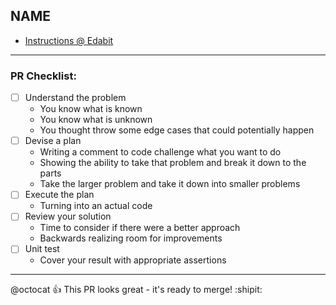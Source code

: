 ## NAME

- [Instructions @ Edabit](URL)

---

### PR Checklist:

- [ ] Understand the problem
  - You know what is known
  - You know what is unknown
  - You thought throw some edge cases that could potentially happen  
- [ ] Devise a plan
  - Writing a comment to code challenge what you want to do
  - Showing the ability to take that problem and break it down to the parts
  - Take the larger problem and take it down into smaller problems
- [ ] Execute the plan
  - Turning into an actual code
- [ ] Review your solution
  - Time to consider if there were a better approach
  - Backwards realizing room for improvements
- [ ] Unit test
  - Cover your result with appropriate assertions

---

@octocat :+1: This PR looks great - it's ready to merge! :shipit:
